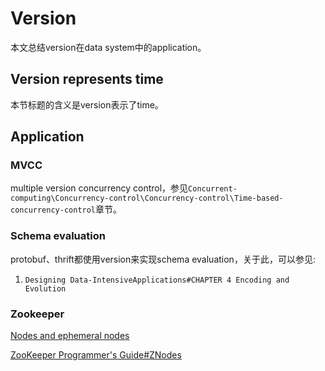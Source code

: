 # Version

本文总结version在data system中的application。

## Version represents time

本节标题的含义是version表示了time。



## Application

### MVCC

multiple version concurrency control，参见`Concurrent-computing\Concurrency-control\Concurrency-control\Time-based-concurrency-control`章节。

### Schema evaluation

protobuf、thrift都使用version来实现schema evaluation，关于此，可以参见:

1) `Designing Data-IntensiveApplications#CHAPTER 4 Encoding and Evolution`

### Zookeeper

[Nodes and ephemeral nodes](https://zookeeper.apache.org/doc/r3.6.2/zookeeperOver.html#Nodes+and+ephemeral+nodes)

[ZooKeeper Programmer's Guide#ZNodes](https://zookeeper.apache.org/doc/r3.6.2/zookeeperProgrammers.html#sc_zkDataModel_znodes)